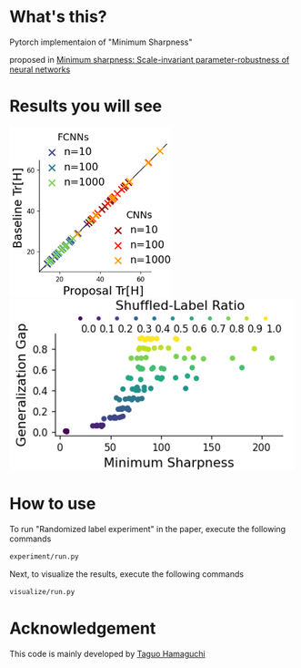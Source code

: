 # What's this?
Pytorch implementaion of "Minimum Sharpness"

proposed in [Minimum sharpness: Scale-invariant parameter-robustness of neural networks](https://arxiv.org/abs/2106.12612)

# Results you will see
<img src="https://github.com/ibayashi-hikaru/minimum-sharpness/blob/main/00-check-effective-calculation/VIEW/proposal-accuracy.png" height="300">            <img src="https://github.com/ibayashi-hikaru/minimum-sharpness/blob/main/02-sharpness-comparison/VIEW/model%3DLeNet/proposal-sharpness.png" height="300">

# How to use
 

To run "Randomized label experiment" in the paper, execute the following commands

```bash
experiment/run.py
```

Next, to visualize the results, execute the following commands

```bash
visualize/run.py
```

# Acknowledgement
This code is mainly developed by [Taguo Hamaguchi](takuo-h.github.io)
